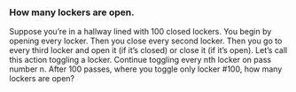 ### How many lockers are open.
Suppose you’re in a hallway lined with 100 closed lockers. 
You begin by opening every locker. Then you close every second locker. Then you go to every third locker and open it (if it’s closed) or close it (if it’s open). Let’s call this action toggling a locker. Continue toggling every nth locker on pass number n. After 100 passes, where you toggle only locker #100, how many lockers are open?

